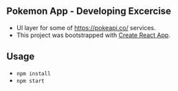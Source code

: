 ## Pokemon App - Developing Excercise

 * UI layer for some of https://pokeapi.co/ services.
 * This project was bootstrapped with [Create React App](https://github.com/facebookincubator/create-react-app).

## Usage
 * `npm install`
 * `npm start`
